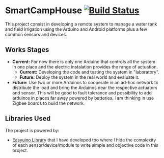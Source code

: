 # SmartCampHouse [![Build Status](https://travis-ci.org/Strabox/SmartCampHouse.svg?branch=master)](https://travis-ci.org/Strabox/SmartCampHouse)

This project consist in developing a remote system to manage a water tank and field irrigation using the Arduino and Android platforms plus a few common sensors and devices.

## Works Stages

* **Current:** For now there is only one Arduino that controls all the system in one place and the electric instalation provides the range of actuation.
  - **Current:** Developing the code and testing the system in "laboratory".
  - **Future:** Deploy the system in the real world and evaluate it.
* **Future:** Use two or more Arduinos to cooperate in an ad-hoc network to distribute the load and bring the Arduinos near the respective actuators and sensor. This will be good to fault tolerance and possibility to add arduinos in places far away powered by batteries. I am thinking in use Zigbee boards to build the network.

## Libraries Used

The project is powered by:
* [Easyuino Library](https://github.com/Strabox/Easyuino) that I have developed too where I hide the complexity of each sensor/device/module to write simple and objective code in this project.
